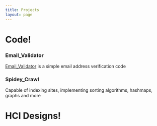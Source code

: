```yaml
---
title: Projects
layout: page
---
```


# Code!

### Email_Validator
[Email_Validator](https://github.com/im-mel/Email_Validator) is a simple email address verification code 

### Spidey_Crawl 
Capable of indexing sites, implementing sorting algorithms, hashmaps, graphs and more 

# HCI Designs!




